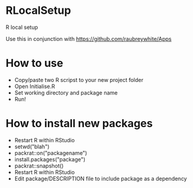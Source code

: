 # RLocalSetup
R local setup

Use this in conjunction with https://github.com/raubreywhite/Apps

# How to use

* Copy/paste two R scripst to your new project folder
* Open Initialise.R
* Set working directory and package name
* Run!

# How to install new packages

* Restart R within RStudio
* setwd("blah")
* packrat::on("packagename")
* install.packages("package")
* packrat::snapshot()
* Restart R within RStudio
* Edit package/DESCRIPTION file to include package as a dependency
